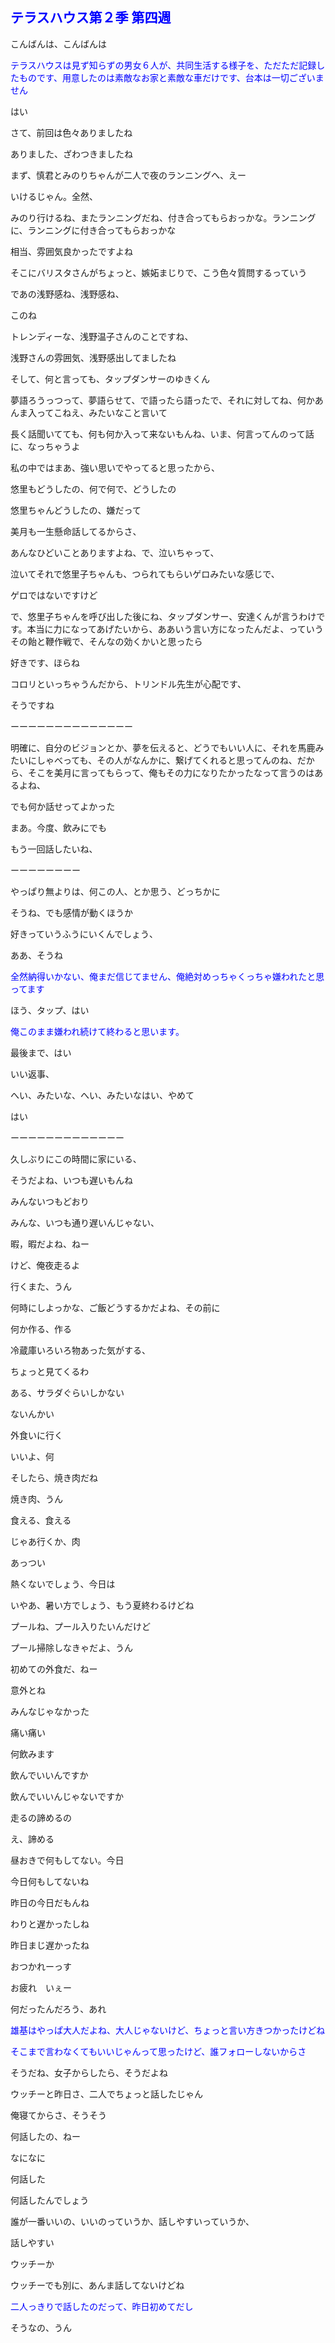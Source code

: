 <h2><font color="blue">テラスハウス第２季 第四週</font></h2>

こんばんは、こんばんは

<font color="blue">テラスハウスは見ず知らずの男女６人が、共同生活する様子を、ただただ記録したものです、用意したのは素敵なお家と素敵な車だけです、台本は一切ございません</font>

はい

さて、前回は色々ありましたね

ありました、ざわつきましたね

まず、慎君とみのりちゃんが二人で夜のランニングへ、えー

いけるじゃん。全然、

みのり行けるね、またランニングだね、付き合ってもらおっかな。ランニングに、ランニングに付き合ってもらおっかな

相当、雰囲気良かったですよね

そこにバリスタさんがちょっと、嫉妬まじりで、こう色々質問するっていう

であの浅野感ね、浅野感ね、

このね

トレンディーな、浅野温子さんのことですね、

浅野さんの雰囲気、浅野感出してましたね

そして、何と言っても、タップダンサーのゆきくん

夢語ろうっつって、夢語らせて、で語ったら語ったで、それに対してね、何かあんま入ってこねえ、みたいなこと言いて

長く話聞いてても、何も何か入って来ないもんね、いま、何言ってんのって話に、なっちゃうよ

私の中ではまあ、強い思いでやってると思ったから、

悠里もどうしたの、何で何で、どうしたの

悠里ちゃんどうしたの、嫌だって

美月も一生懸命話してるからさ、

あんなひどいことありますよね、で、泣いちゃって、

泣いてそれで悠里子ちゃんも、つられてもらいゲロみたいな感じで、

ゲロではないですけど

で、悠里子ちゃんを呼び出した後にね、タップダンサー、安達くんが言うわけです。本当に力になってあげたいから、ああいう言い方になったんだよ、っていうその飴と鞭作戦で、そんなの効くかいと思ったら

好きです、ほらね

コロリといっちゃうんだから、トリンドル先生が心配です、

そうですね

ーーーーーーーーーーーーーー

明確に、自分のビジョンとか、夢を伝えると、どうでもいい人に、それを馬鹿みたいにしゃべっても、その人がなんかに、繋げてくれると思ってんのね、だから、そこを美月に言ってもらって、俺もその力になりたかったなって言うのはあるよね、

でも何か話せってよかった

まあ。今度、飲みにでも

もう一回話したいね、

ーーーーーーーー

やっぱり無よりは、何この人、とか思う、どっちかに

そうね、でも感情が動くほうか

好きっていうふうにいくんでしょう、

ああ、そうね

<font color="blue">全然納得いかない、俺まだ信じてません、俺絶対めっちゃくっちゃ嫌われたと思ってます</font>

ほう、タップ、はい

<font color="blue">俺このまま嫌われ続けて終わると思います。</font>

最後まで、はい

いい返事、

へい、みたいな、へい、みたいなはい、やめて

はい

ーーーーーーーーーーーーー

久しぶりにこの時間に家にいる、

そうだよね、いつも遅いもんね

みんないつもどおり

みんな、いつも通り遅いんじゃない、

暇，暇だよね、ねー

けど、俺夜走るよ

行くまた、うん

何時にしよっかな、ご飯どうするかだよね、その前に

何か作る、作る

冷蔵庫いろいろ物あった気がする、

ちょっと見てくるわ

ある、サラダぐらいしかない

ないんかい

外食いに行く

いいよ、何

そしたら、焼き肉だね

焼き肉、うん

食える、食える

じゃあ行くか、肉

あっつい

熱くないでしょう、今日は

いやあ、暑い方でしょう、もう夏終わるけどね

プールね、プール入りたいんだけど

プール掃除しなきゃだよ、うん

初めての外食だ、ねー

意外とね

みんなじゃなかった

痛い痛い

何飲みます

飲んでいいんですか

飲んでいいんじゃないですか

走るの諦めるの

え、諦める

昼おきで何もしてない。今日

今日何もしてないね

昨日の今日だもんね

わりと遅かったしね

昨日まじ遅かったね

おつかれーっす

お疲れ　いぇー

何だったんだろう、あれ

<font color="blue">雄基はやっぱ大人だよね、大人じゃないけど、ちょっと言い方きつかったけどね</font>

<font color="blue">そこまで言わなくてもいいじゃんって思ったけど、誰フォローしないからさ</font>

そうだね、女子からしたら、そうだよね

ウッチーと昨日さ、二人でちょっと話したじゃん

俺寝てからさ、そうそう

何話したの、ねー

なになに

何話した

何話したんでしょう

誰が一番いいの、いいのっていうか、話しやすいっていうか、

話しやすい

ウッチーか

ウッチーでも別に、あんま話してないけどね

<font color="blue">二人っきりで話したのだって、昨日初めてだし</font>

そうなの、うん